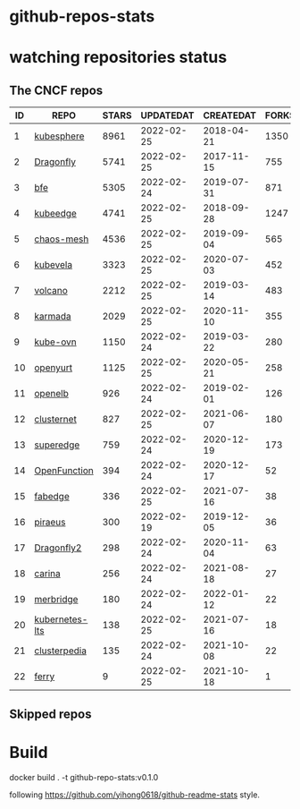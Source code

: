 # github-repos-stats

# watching repositories status
<!--START_SECTION:github_repos-->
## The CNCF repos
| ID |                              REPO                               | STARS | UPDATEDAT  | CREATEDAT  | FORKSCOUNT |
|----|-----------------------------------------------------------------|-------|------------|------------|------------|
|  1 | [kubesphere](https://github.com/kubesphere/kubesphere)          |  8961 | 2022-02-25 | 2018-04-21 |       1350 |
|  2 | [Dragonfly](https://github.com/dragonflyoss/Dragonfly)          |  5741 | 2022-02-25 | 2017-11-15 |        755 |
|  3 | [bfe](https://github.com/bfenetworks/bfe)                       |  5305 | 2022-02-24 | 2019-07-31 |        871 |
|  4 | [kubeedge](https://github.com/kubeedge/kubeedge)                |  4741 | 2022-02-25 | 2018-09-28 |       1247 |
|  5 | [chaos-mesh](https://github.com/chaos-mesh/chaos-mesh)          |  4536 | 2022-02-25 | 2019-09-04 |        565 |
|  6 | [kubevela](https://github.com/oam-dev/kubevela)                 |  3323 | 2022-02-25 | 2020-07-03 |        452 |
|  7 | [volcano](https://github.com/volcano-sh/volcano)                |  2212 | 2022-02-25 | 2019-03-14 |        483 |
|  8 | [karmada](https://github.com/karmada-io/karmada)                |  2029 | 2022-02-25 | 2020-11-10 |        355 |
|  9 | [kube-ovn](https://github.com/kubeovn/kube-ovn)                 |  1150 | 2022-02-24 | 2019-03-22 |        280 |
| 10 | [openyurt](https://github.com/openyurtio/openyurt)              |  1125 | 2022-02-25 | 2020-05-21 |        258 |
| 11 | [openelb](https://github.com/openelb/openelb)                   |   926 | 2022-02-24 | 2019-02-01 |        126 |
| 12 | [clusternet](https://github.com/clusternet/clusternet)          |   827 | 2022-02-25 | 2021-06-07 |        180 |
| 13 | [superedge](https://github.com/superedge/superedge)             |   759 | 2022-02-24 | 2020-12-19 |        173 |
| 14 | [OpenFunction](https://github.com/OpenFunction/OpenFunction)    |   394 | 2022-02-24 | 2020-12-17 |         52 |
| 15 | [fabedge](https://github.com/FabEdge/fabedge)                   |   336 | 2022-02-25 | 2021-07-16 |         38 |
| 16 | [piraeus](https://github.com/piraeusdatastore/piraeus)          |   300 | 2022-02-19 | 2019-12-05 |         36 |
| 17 | [Dragonfly2](https://github.com/dragonflyoss/Dragonfly2)        |   298 | 2022-02-24 | 2020-11-04 |         63 |
| 18 | [carina](https://github.com/carina-io/carina)                   |   256 | 2022-02-24 | 2021-08-18 |         27 |
| 19 | [merbridge](https://github.com/merbridge/merbridge)             |   180 | 2022-02-24 | 2022-01-12 |         22 |
| 20 | [kubernetes-lts](https://github.com/klts-io/kubernetes-lts)     |   138 | 2022-02-25 | 2021-07-16 |         18 |
| 21 | [clusterpedia](https://github.com/clusterpedia-io/clusterpedia) |   135 | 2022-02-24 | 2021-10-08 |         22 |
| 22 | [ferry](https://github.com/ferry-proxy/ferry)                   |     9 | 2022-02-25 | 2021-10-18 |          1 |



## Skipped repos
<!--END_SECTION:github_repos-->

# Build

docker build . -t github-repo-stats:v0.1.0

following https://github.com/yihong0618/github-readme-stats style.
